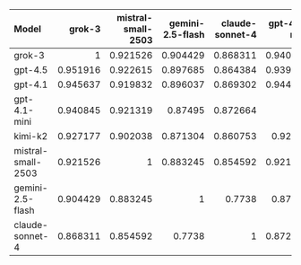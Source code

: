 | Model              |   grok-3 |   mistral-small-2503 |   gemini-2.5-flash |   claude-sonnet-4 |   gpt-4.1-mini |   gpt-4.1 |   gpt-4.5 |   kimi-k2 |     SUM |
|:-------------------|---------:|---------------------:|-------------------:|------------------:|---------------:|----------:|----------:|----------:|--------:|
| grok-3             | 1        |             0.921526 |           0.904429 |          0.868311 |       0.940845 |  0.945637 |  0.951916 |  0.927177 | 7.45984 |
| gpt-4.5            | 0.951916 |             0.922615 |           0.897685 |          0.864384 |       0.939982 |  0.943613 |  1        |  0.92232  | 7.44251 |
| gpt-4.1            | 0.945637 |             0.919832 |           0.896037 |          0.869302 |       0.944144 |  1        |  0.943613 |  0.921476 | 7.44004 |
| gpt-4.1-mini       | 0.940845 |             0.921319 |           0.87495  |          0.872664 |       1        |  0.944144 |  0.939982 |  0.92966  | 7.42356 |
| kimi-k2            | 0.927177 |             0.902038 |           0.871304 |          0.860753 |       0.92966  |  0.921476 |  0.92232  |  1        | 7.33473 |
| mistral-small-2503 | 0.921526 |             1        |           0.883245 |          0.854592 |       0.921319 |  0.919832 |  0.922615 |  0.902038 | 7.32517 |
| gemini-2.5-flash   | 0.904429 |             0.883245 |           1        |          0.7738   |       0.87495  |  0.896037 |  0.897685 |  0.871304 | 7.10145 |
| claude-sonnet-4    | 0.868311 |             0.854592 |           0.7738   |          1        |       0.872664 |  0.869302 |  0.864384 |  0.860753 | 6.9638  |